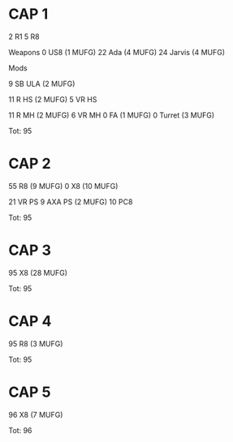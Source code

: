 # CAP 1

2 R1
5 R8

Weapons
0 US8 (1 MUFG)
22 Ada (4 MUFG)
24 Jarvis (4 MUFG)

Mods

9 SB ULA (2 MUFG)

11 R HS (2 MUFG)
5 VR HS

11 R MH (2 MUFG)
6 VR MH
0 FA (1 MUFG)
0 Turret (3 MUFG)

Tot: 95

# CAP 2

55 R8 (9 MUFG)
0 X8 (10 MUFG)

21 VR PS
9 AXA PS (2 MUFG)
10 PC8

Tot: 95

# CAP 3

95 X8 (28 MUFG)

Tot: 95

# CAP 4
95 R8 (3 MUFG)

Tot: 95

# CAP 5
96 X8 (7 MUFG)

Tot: 96
